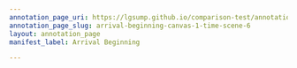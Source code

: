 ```yaml
---
annotation_page_uri: https://lgsump.github.io/comparison-test/annotations/arrival-beginning-canvas-1-time-scene-6.json
annotation_page_slug: arrival-beginning-canvas-1-time-scene-6
layout: annotation_page
manifest_label: Arrival Beginning

---
```

